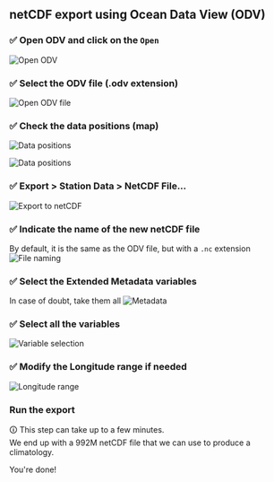 ## netCDF export using Ocean Data View (ODV)

### ✅ Open ODV and click on the `Open`
![Open ODV](../figures/ODV_nc01.png "Open ODV software")

### ✅ Select the ODV file (.odv extension)
![Open ODV file](../figures/ODV_nc02.png "Open ODV file")

### ✅ Check the data positions (map)
![Data positions](../figures/ODV_nc03.png "Data positions")

![Data positions](../figures/ODV_nc04.png "Data positions")

### ✅ Export > Station Data > NetCDF File...
![Export to netCDF](../figures/ODV_nc05.png "Export to netCDF")

### ✅ Indicate the name of the new netCDF file
By default, it is the same as the ODV file, but with a `.nc` extension
![File naming](../figures/ODV_nc06.png "File naming")

### ✅ Select the Extended Metadata variables
In case of doubt, take them all
![Metadata](../figures/ODV_nc07.png "Metadata")

### ✅ Select all the variables
![Variable selection](../figures/ODV_nc08.png "Variable selection")

### ✅ Modify the Longitude range if needed
![Longitude range](../figures/ODV_nc09.png "Longitude range")

### Run the export
🛈 This step can take up to a few minutes.     
We end up with a 992M netCDF file that we can use to produce a climatology.

You're done!
